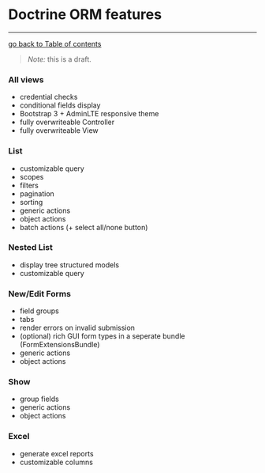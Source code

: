 # Doctrine ORM features
---------------------------------------

[go back to Table of contents][back-to-index]

[back-to-index]: https://github.com/symfony2admingenerator/AdmingeneratorGeneratorBundle/blob/master/Resources/doc/documentation.md#3-features

> *Note:* this is a draft.

### All views

* credential checks
* conditional fields display
* Bootstrap 3 + AdminLTE responsive theme
* fully overwriteable Controller
* fully overwriteable View

### List

* customizable query
* scopes
* filters
* pagination
* sorting
* generic actions
* object actions
* batch actions (+ select all/none button)

### Nested List

* display tree structured models
* customizable query

### New/Edit Forms

* field groups
* tabs
* render errors on invalid submission
* (optional) rich GUI form types in a seperate bundle (FormExtensionsBundle)
* generic actions
* object actions

### Show

* group fields
* generic actions
* object actions

### Excel

* generate excel reports
* customizable columns
